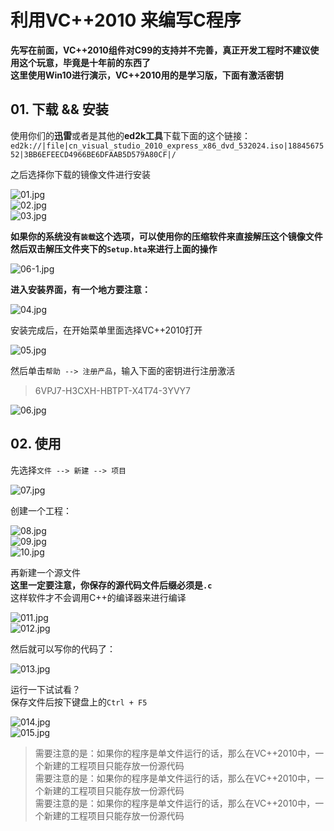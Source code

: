 # 利用VC++2010 来编写C程序

**先写在前面，VC++2010组件对C99的支持并不完善，真正开发工程时不建议使用这个玩意，毕竟是十年前的东西了**  
**这里使用Win10进行演示，VC++2010用的是学习版，下面有激活密钥**

## 01. 下载 && 安装
使用你们的**迅雷**或者是其他的**ed2k工具**下载下面的这个链接：  
`ed2k://|file|cn_visual_studio_2010_express_x86_dvd_532024.iso|1884567552|3BB6EFEECD4966BE6DFAAB5D579A80CF|/`

之后选择你下载的镜像文件进行安装  

![01.jpg](https://gitee.com/szleaves/C-Practise/raw/master/VC2010-C/pictures/01.jpg)  
![02.jpg](https://gitee.com/szleaves/C-Practise/raw/master/VC2010-C/pictures/02.jpg)  
![03.jpg](https://gitee.com/szleaves/C-Practise/raw/master/VC2010-C/pictures/03.jpg)

**如果你的系统没有`装载`这个选项，可以使用你的压缩软件来直接解压这个镜像文件**  
**然后双击解压文件夹下的`Setup.hta`来进行上面的操作**

![06-1.jpg](https://gitee.com/szleaves/C-Practise/raw/master/VC2010-C/pictures/06-1.jpg)

**进入安装界面，有一个地方要注意：**  

![04.jpg](https://gitee.com/szleaves/C-Practise/raw/master/VC2010-C/pictures/04.jpg)

安装完成后，在开始菜单里面选择VC++2010打开  

![05.jpg](https://gitee.com/szleaves/C-Practise/raw/master/VC2010-C/pictures/05.jpg)

然后单击`帮助 --> 注册产品`，输入下面的密钥进行注册激活  
> 6VPJ7-H3CXH-HBTPT-X4T74-3YVY7  

![06.jpg](https://gitee.com/szleaves/C-Practise/raw/master/VC2010-C/pictures/06.jpg)

## 02. 使用

先选择`文件 --> 新建 --> 项目`  

![07.jpg](https://gitee.com/szleaves/C-Practise/raw/master/VC2010-C/pictures/07.jpg)  

创建一个工程：

![08.jpg](https://gitee.com/szleaves/C-Practise/raw/master/VC2010-C/pictures/08.jpg)  
![09.jpg](https://gitee.com/szleaves/C-Practise/raw/master/VC2010-C/pictures/09.jpg)  
![10.jpg](https://gitee.com/szleaves/C-Practise/raw/master/VC2010-C/pictures/10.jpg)  

再新建一个源文件  
**这里一定要注意，你保存的源代码文件后缀必须是`.c`**  
这样软件才不会调用C++的编译器来进行编译  

![011.jpg](https://gitee.com/szleaves/C-Practise/raw/master/VC2010-C/pictures/011.jpg)  
![012.jpg](https://gitee.com/szleaves/C-Practise/raw/master/VC2010-C/pictures/012.jpg)  

然后就可以写你的代码了：

![013.jpg](https://gitee.com/szleaves/C-Practise/raw/master/VC2010-C/pictures/013.jpg)  

运行一下试试看？  
保存文件后按下键盘上的`Ctrl + F5`  

![014.jpg](https://gitee.com/szleaves/C-Practise/raw/master/VC2010-C/pictures/014.jpg)  
![015.jpg](https://gitee.com/szleaves/C-Practise/raw/master/VC2010-C/pictures/015.jpg)  

> 需要注意的是：如果你的程序是单文件运行的话，那么在VC++2010中，一个新建的工程项目只能存放一份源代码  
> 需要注意的是：如果你的程序是单文件运行的话，那么在VC++2010中，一个新建的工程项目只能存放一份源代码  
> 需要注意的是：如果你的程序是单文件运行的话，那么在VC++2010中，一个新建的工程项目只能存放一份源代码  